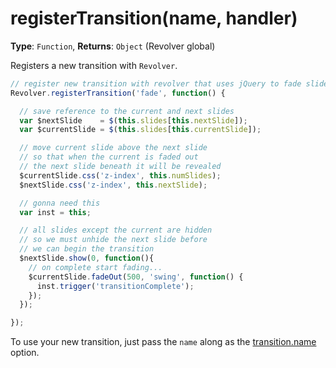 # registerTransition(name, handler)

**Type**: `Function`, **Returns**: `Object` (Revolver global)

Registers a new transition with `Revolver`.

```javascript
// register new transition with revolver that uses jQuery to fade slides in and out
Revolver.registerTransition('fade', function() {

  // save reference to the current and next slides
  var $nextSlide    = $(this.slides[this.nextSlide]);
  var $currentSlide = $(this.slides[this.currentSlide]);

  // move current slide above the next slide
  // so that when the current is faded out
  // the next slide beneath it will be revealed
  $currentSlide.css('z-index', this.numSlides);
  $nextSlide.css('z-index', this.nextSlide);

  // gonna need this
  var inst = this;

  // all slides except the current are hidden
  // so we must unhide the next slide before 
  // we can begin the transition
  $nextSlide.show(0, function(){
    // on complete start fading...
    $currentSlide.fadeOut(500, 'swing', function() { 
      inst.trigger('transitionComplete'); 
    });
  });

});
```

To use your new transition, just pass the `name` along as the [transition.name](revolver.options.transition.name.md) option.
